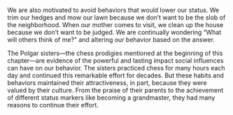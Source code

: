 We are also motivated to avoid behaviors that would lower our
status. We trim our hedges and mow our lawn because we don’t want
to be the slob of the neighborhood. When our mother comes to visit,
we clean up the house because we don’t want to be judged. We are
continually wondering “What will others think of me?” and altering
our behavior based on the answer.

The Polgar sisters—the chess prodigies mentioned at the beginning
of this chapter—are evidence of the powerful and lasting impact social
influences can have on our behavior. The sisters practiced chess for
many hours each day and continued this remarkable effort for
decades. But these habits and behaviors maintained their
attractiveness, in part, because they were valued by their culture. From
the praise of their parents to the achievement of different status
markers like becoming a grandmaster, they had many reasons to
continue their effort.